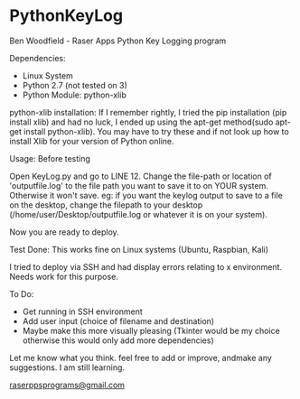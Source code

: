 # PythonKeyLog
Ben Woodfield - Raser Apps
Python Key Logging program

Dependencies:
* Linux System
* Python 2.7 (not tested on 3)
* Python Module: python-xlib

python-xlib installation:
If I remember rightly, I tried the pip installation (pip install xlib) and had no luck, I ended up using the apt-get method(sudo apt-get install python-xlib). You may have to try these and if not look up how to install Xlib for your version of Python online.

Usage:
Before testing 

Open KeyLog.py and go to LINE 12.
Change the file-path or location of 'outputfile.log' to the file path you want to save it to on YOUR system. Otherwise it won't save.
eg: if you want the keylog output to save to a file on the desktop, change the filepath to your desktop (/home/user/Desktop/outputfile.log or whatever it is on your system).

Now you are ready to deploy.

Test Done: 
This works fine on Linux systems (Ubuntu, Raspbian, Kali)

I tried to deploy via SSH and had display errors relating to x environment. Needs work for this purpose.

To Do:
* Get running in SSH environment
* Add user input (choice of filename and destination)
* Maybe make this more visually pleasing (Tkinter would be my choice otherwise this would only add more dependencies)

Let me know what you think. feel free to add or improve, andmake any suggestions. I am still learning.

raserppsprograms@gmail.com
